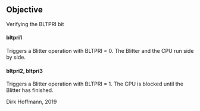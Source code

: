 ## Objective

Verifying the BLTPRI bit

#### bltpri1

Triggers a Blitter operation with BLTPRI = 0. The Blitter and the CPU run side by side.

#### bltpri2, bltpri3

Triggers a Blitter operation with BLTPRI = 1. The CPU is blocked until the Blitter has finished.


Dirk Hoffmann, 2019
